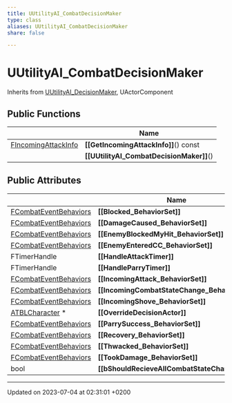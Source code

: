 ```yaml
---
title: UUtilityAI_CombatDecisionMaker
type: class
aliases: UUtilityAI_CombatDecisionMaker
share: false

---
```


# UUtilityAI_CombatDecisionMaker





Inherits from [UUtilityAI_DecisionMaker](/docs/SDK/Source/Classes/classUUtilityAI__DecisionMaker.md), UActorComponent

## Public Functions

|                | Name           |
| -------------- | -------------- |
| [FIncomingAttackInfo](/docs/SDK/Source/Classes/structFIncomingAttackInfo.md) | **[[GetIncomingAttackInfo]]**() const |
| | **[[UUtilityAI_CombatDecisionMaker]]**() |

## Public Attributes

|                | Name           |
| -------------- | -------------- |
| [FCombatEventBehaviors](/docs/SDK/Source/Classes/structFCombatEventBehaviors.md) | **[[Blocked_BehaviorSet]]**  |
| [FCombatEventBehaviors](/docs/SDK/Source/Classes/structFCombatEventBehaviors.md) | **[[DamageCaused_BehaviorSet]]**  |
| [FCombatEventBehaviors](/docs/SDK/Source/Classes/structFCombatEventBehaviors.md) | **[[EnemyBlockedMyHit_BehaviorSet]]**  |
| [FCombatEventBehaviors](/docs/SDK/Source/Classes/structFCombatEventBehaviors.md) | **[[EnemyEnteredCC_BehaviorSet]]**  |
| FTimerHandle | **[[HandleAttackTimer]]**  |
| FTimerHandle | **[[HandleParryTimer]]**  |
| [FCombatEventBehaviors](/docs/SDK/Source/Classes/structFCombatEventBehaviors.md) | **[[IncomingAttack_BehaviorSet]]**  |
| [FCombatEventBehaviors](/docs/SDK/Source/Classes/structFCombatEventBehaviors.md) | **[[IncomingCombatStateChange_BehaviorSet]]**  |
| [FCombatEventBehaviors](/docs/SDK/Source/Classes/structFCombatEventBehaviors.md) | **[[IncomingShove_BehaviorSet]]**  |
| [ATBLCharacter](/docs/SDK/Source/Classes/classATBLCharacter.md) * | **[[OverrideDecisionActor]]**  |
| [FCombatEventBehaviors](/docs/SDK/Source/Classes/structFCombatEventBehaviors.md) | **[[ParrySuccess_BehaviorSet]]**  |
| [FCombatEventBehaviors](/docs/SDK/Source/Classes/structFCombatEventBehaviors.md) | **[[Recovery_BehaviorSet]]**  |
| [FCombatEventBehaviors](/docs/SDK/Source/Classes/structFCombatEventBehaviors.md) | **[[Thwacked_BehaviorSet]]**  |
| [FCombatEventBehaviors](/docs/SDK/Source/Classes/structFCombatEventBehaviors.md) | **[[TookDamage_BehaviorSet]]**  |
| bool | **[[bShouldRecieveAllCombatStateChanges]]**  |

-------------------------------

Updated on 2023-07-04 at 02:31:01 +0200